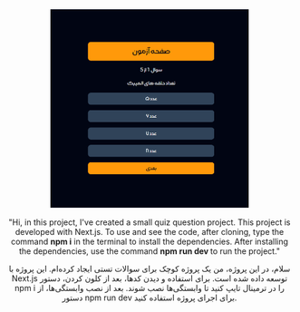 
  <div align="center" width="350px">  <img src="https://github.com/hoseinrashidi-urmavi/Quiz-App/blob/master/quizapp.png"  width="350" height="350"/>
  <p >"Hi, in this project, I've created a small quiz question project. This project is developed with Next.js. To use and see the code, after cloning, type the command <strong>npm i</strong> in the terminal to install the dependencies. After installing the dependencies, use the command <strong> npm run dev </strong> to run the project."</p>
    <p>سلام، در این پروژه، من یک پروژه کوچک برای سوالات تستی ایجاد کرده‌ام. این پروژه با Next.js توسعه داده شده است. برای استفاده و دیدن کدها، بعد از کلون کردن، دستور npm i را در ترمینال تایپ کنید تا وابستگی‌ها نصب شوند. بعد از نصب وابستگی‌ها، از دستور npm run dev برای اجرای پروژه استفاده کنید.</p>
  </div>




